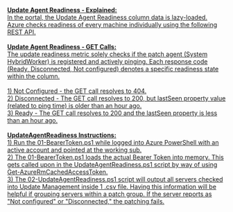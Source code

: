 <b><u>Update Agent Readiness - Explained:</b>
<br>In the portal, the Update Agent Readiness column data is lazy-loaded. Azure checks readiness of every machine individually using the following <a href="https://docs.microsoft.com/en-us/rest/api/automation/hybridrunbookworkergroup/get">REST API</a>. 
<br><br><b>Update Agent Readiness - GET Calls:</b>
<br>The update readiness metric solely checks if the patch agent (System HybridWorker) is registered and actively pinging. Each response code (Ready, Disconnected, Not configured) denotes a specific readiness state within the column.
<br><br>1) <u>Not Configured</u> - the GET call resolves to 404.
<br>2) <u>Disconnected</u> - The GET call resolves to 200, but lastSeen property value (related to ping time) is older than an hour ago.
<br>3) <u>Ready</u> - The GET call resolves to 200 and the lastSeen property is less than an hour ago. 
<br><br><b>UpdateAgentReadiness Instructions:</b>
<br>1) Run the 01-BearerToken.ps1 while logged into Azure PowerShell with an active account and pointed at the working sub.
<br>2) The 01-BearerToken.ps1 loads the actual Bearer Token into memory. This gets called upon in the UpdateAgentReadiness.ps1
script by way of using Get-AzureRmCachedAccessToken.
<br>3) The 02-UpdateAgentReadiness.ps1 script will output all servers checked into Update Management inside 1 .csv file. Having
this information will be helpful if grouping servers within a patch group. If the server reports as "Not configured" or 
"Disconnected," the patching fails.
